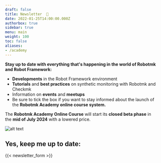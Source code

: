 ```yaml
---
draft: false
title: Newsletter  📨
date: 2022-01-25T14:00:00.000Z
authorbox: true
sidebar: true
menu: main
weight: 100
toc: false
aliases:
- /academy
---
```



**Stay up to date with everything that's happening in the world of Robotmk and Robot Framework:**

- **Developments** in the Robot Framework environment
- **Tutorials** and **best practices** on synthetic monitoring with Robotmk and Checkmk
- Information on **events** and **meetups**
- Be sure to tick the box if you want to stay informed about the launch of the **Robotmk Academy online course system.**  

The **Robotmk Academy Online Course** will start its **closed beta phase** in the **mid of July 2024** with a lowered price. 

![alt text](/rmka-rec.gif)

## Yes, keep me up to date:

{{< newsletter_form >}}



